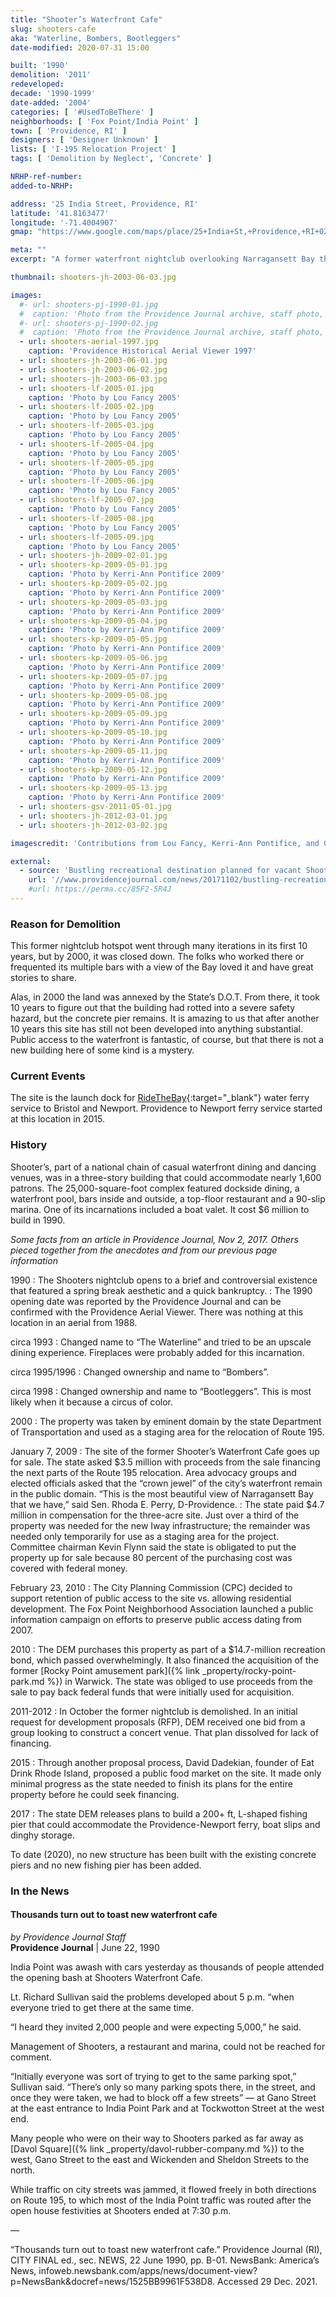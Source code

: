 ```yaml
---
title: "Shooter’s Waterfront Cafe"
slug: shooters-cafe
aka: "Waterline, Bombers, Bootleggers"
date-modified: 2020-07-31 15:00

built: '1990'
demolition: '2011'
redeveloped: 
decade: '1990-1999'
date-added: '2004'
categories: [ '#UsedToBeThere' ]
neighborhoods: [ 'Fox Point/India Point' ]
town: [ 'Providence, RI' ]
designers: [ 'Designer Unknown' ]
lists: [ 'I-195 Relocation Project' ]
tags: [ 'Demolition by Neglect', 'Concrete' ]

NRHP-ref-number:
added-to-NRHP:

address: '25 India Street, Providence, RI'
latitude: '41.8163477'
longitude: '-71.4004907'
gmap: "https://www.google.com/maps/place/25+India+St,+Providence,+RI+02903/@41.8163477,-71.4004907,17z/data=!3m1!4b1!4m5!3m4!1s0x89e445476b875c2d:0x840f1bb0d4155718!8m2!3d41.8163477!4d-71.398302"

meta: ""
excerpt: "A former waterfront nightclub overlooking Narragansett Bay that operated under many different names in its 10 year lifespan"

thumbnail: shooters-jh-2003-06-03.jpg

images:
  #- url: shooters-pj-1990-01.jpg
  #  caption: 'Photo from the Providence Journal archive, staff photo, 1990'
  #- url: shooters-pj-1990-02.jpg
  #  caption: 'Photo from the Providence Journal archive, staff photo, 1990'
  - url: shooters-aerial-1997.jpg
    caption: 'Providence Historical Aerial Viewer 1997'
  - url: shooters-jh-2003-06-01.jpg
  - url: shooters-jh-2003-06-02.jpg
  - url: shooters-jh-2003-06-03.jpg
  - url: shooters-lf-2005-01.jpg
    caption: 'Photo by Lou Fancy 2005'
  - url: shooters-lf-2005-02.jpg
    caption: 'Photo by Lou Fancy 2005'
  - url: shooters-lf-2005-03.jpg
    caption: 'Photo by Lou Fancy 2005'
  - url: shooters-lf-2005-04.jpg
    caption: 'Photo by Lou Fancy 2005'
  - url: shooters-lf-2005-05.jpg
    caption: 'Photo by Lou Fancy 2005'
  - url: shooters-lf-2005-06.jpg
    caption: 'Photo by Lou Fancy 2005'
  - url: shooters-lf-2005-07.jpg
    caption: 'Photo by Lou Fancy 2005'
  - url: shooters-lf-2005-08.jpg
    caption: 'Photo by Lou Fancy 2005'
  - url: shooters-lf-2005-09.jpg
    caption: 'Photo by Lou Fancy 2005'
  - url: shooters-jh-2009-02-01.jpg
  - url: shooters-kp-2009-05-01.jpg
    caption: 'Photo by Kerri-Ann Pontifice 2009'
  - url: shooters-kp-2009-05-02.jpg
    caption: 'Photo by Kerri-Ann Pontifice 2009'
  - url: shooters-kp-2009-05-03.jpg
    caption: 'Photo by Kerri-Ann Pontifice 2009'
  - url: shooters-kp-2009-05-04.jpg
    caption: 'Photo by Kerri-Ann Pontifice 2009'
  - url: shooters-kp-2009-05-05.jpg
    caption: 'Photo by Kerri-Ann Pontifice 2009'
  - url: shooters-kp-2009-05-06.jpg
    caption: 'Photo by Kerri-Ann Pontifice 2009'
  - url: shooters-kp-2009-05-07.jpg
    caption: 'Photo by Kerri-Ann Pontifice 2009'
  - url: shooters-kp-2009-05-08.jpg
    caption: 'Photo by Kerri-Ann Pontifice 2009'
  - url: shooters-kp-2009-05-09.jpg
    caption: 'Photo by Kerri-Ann Pontifice 2009'
  - url: shooters-kp-2009-05-10.jpg
    caption: 'Photo by Kerri-Ann Pontifice 2009'
  - url: shooters-kp-2009-05-11.jpg
    caption: 'Photo by Kerri-Ann Pontifice 2009'
  - url: shooters-kp-2009-05-12.jpg
    caption: 'Photo by Kerri-Ann Pontifice 2009'
  - url: shooters-kp-2009-05-13.jpg
    caption: 'Photo by Kerri-Ann Pontifice 2009'
  - url: shooters-gsv-2011-05-01.jpg
  - url: shooters-jh-2012-03-01.jpg
  - url: shooters-jh-2012-03-02.jpg

imagescredit: 'Contributions from Lou Fancy, Kerri-Ann Pontifice, and Google Streetview'

external:
  - source: 'Bustling recreational destination planned for vacant Shooters site in Providence, Providence Journal'
    url: '//www.providencejournal.com/news/20171102/bustling-recreational-destination-planned-for-vacant-shooters-site-in-providence'
    #url: https://perma.cc/85F2-5R4J
---
```


### Reason for Demolition

This former nightclub hotspot went through many iterations in its first 10 years, but by 2000, it was closed down. The folks who worked there or frequented its multiple bars with a view of the Bay loved it and have great stories to share. 

Alas, in 2000 the land was annexed by the State’s D.O.T. From there, it took 10 years to figure out that the building had rotted into a severe safety hazard, but the concrete pier remains. It is amazing to us that after another 10 years this site has still not been developed into anything substantial. Public access to the waterfront is fantastic, of course, but that there is not a new building here of some kind is a mystery. 


### Current Events

The site is the launch dock for [RideTheBay](//www.ridethebayri.com/){:target="_blank"} water ferry service to Bristol and Newport. Providence to Newport ferry service started at this location in 2015. 


### History

Shooter’s, part of a national chain of casual waterfront dining and dancing venues, was in a three-story building that could accommodate nearly 1,600 patrons. The 25,000-square-foot complex featured dockside dining, a waterfront pool, bars inside and outside, a top-floor restaurant and a 90-slip marina. One of its incarnations included a boat valet. It cost $6 million to build in 1990.

_Some facts from an article in Providence Journal, Nov 2, 2017. Others pieced together from the anecdotes and from our previous page information_

1990
: The Shooters nightclub opens to a brief and controversial existence that featured a spring break aesthetic and a quick bankruptcy. 
: The 1990 opening date was reported by the Providence Journal and can be confirmed with the Providence Aerial Viewer. There was nothing at this location in an aerial from 1988. 

circa 1993
: Changed name to “The Waterline” and tried to be an upscale dining experience. Fireplaces were probably added for this incarnation. 

circa 1995/1996
: Changed ownership and name to “Bombers”.

circa 1998
: Changed ownership and name to “Bootleggers”. This is most likely when it because a circus of color. 

2000
: The property was taken by eminent domain by the state Department of Transportation and used as a staging area for the relocation of Route 195.

January 7, 2009
: The site of the former Shooter’s Waterfront Cafe goes up for sale. The state asked $3.5 million with proceeds from the sale financing the next parts of the Route 195 relocation. Area advocacy groups and elected officials asked that the “crown jewel” of the city’s waterfront remain in the public domain. “This is the most beautiful view of Narragansett Bay that we have,” said Sen. Rhoda E. Perry, D-Providence.
: The state paid $4.7 million in compensation for the three-acre site. Just over a third of the property was needed for the new Iway infrastructure; the remainder was needed only temporarily for use as a staging area for the project. Committee chairman Kevin Flynn said the state is obligated to put the property up for sale because 80 percent of the purchasing cost was covered with federal money. 

February 23, 2010
: The City Planning Commission (CPC) decided to support retention of public access to the site vs. allowing residential development. The Fox Point Neighborhood Association launched a public information campaign on efforts to preserve public access dating from 2007. 

2010
: The DEM purchases this property as part of a $14.7-million recreation bond, which passed overwhelmingly. It also financed the acquisition of the former [Rocky Point amusement park]({% link _property/rocky-point-park.md %}) in Warwick. The state was obliged to use proceeds from the sale to pay back federal funds that were initially used for acquisition.

2011-2012
: In October the former nightclub is demolished. In an initial request for development proposals (RFP), DEM received one bid from a group looking to construct a concert venue. That plan dissolved for lack of financing.

2015
: Through another proposal process, David Dadekian, founder of Eat Drink Rhode Island, proposed a public food market on the site. It made only minimal progress as the state needed to finish its plans for the entire property before he could seek financing.

2017
: The state DEM releases plans to build a 200+ ft, L-shaped fishing pier that could accommodate the Providence-Newport ferry, boat slips and dinghy storage.  

To date (2020), no new structure has been built with the existing concrete piers and no new fishing pier has been added.
 

### In the News

#### Thousands turn out to toast new waterfront cafe

_by Providence Journal Staff_  
**Providence Journal** | June 22, 1990

India Point was awash with cars yesterday as thousands of people attended the opening bash at Shooters Waterfront Cafe.

Lt. Richard Sullivan said the problems developed about 5 p.m. “when everyone tried to get there at the same time.

“I heard they invited 2,000 people and were expecting 5,000,” he said.

Management of Shooters, a restaurant and marina, could not be reached for comment.

“Initially everyone was sort of trying to get to the same parking spot,” Sullivan said. “There’s only so many parking spots there, in the street, and once they were taken, we had to block off a few streets” — at Gano Street at the east entrance to India Point Park and at Tockwotton Street at the west end.

Many people who were on their way to Shooters parked as far away as [Davol Square]({% link _property/davol-rubber-company.md %}) to the west, Gano Street to the east and Wickenden and Sheldon Streets to the north.

While traffic on city streets was jammed, it flowed freely in both directions on Route 195, to which most of the India Point traffic was routed after the open house festivities at Shooters ended at 7:30 p.m.

—

“Thousands turn out to toast new waterfront cafe.” Providence Journal (RI), CITY FINAL ed., sec. NEWS, 22 June 1990, pp. B-01. NewsBank: America’s News, infoweb.newsbank.com/apps/news/document-view?p=NewsBank&docref=news/1525BB9961F538D8. Accessed 29 Dec. 2021.
